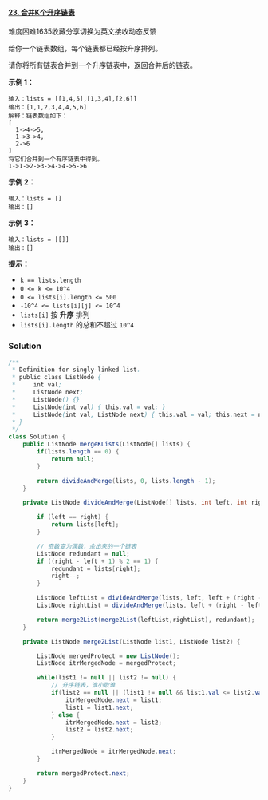 #### [23. 合并K个升序链表](https://leetcode-cn.com/problems/merge-k-sorted-lists/)

难度困难1635收藏分享切换为英文接收动态反馈

给你一个链表数组，每个链表都已经按升序排列。

请你将所有链表合并到一个升序链表中，返回合并后的链表。

 

**示例 1：**

```
输入：lists = [[1,4,5],[1,3,4],[2,6]]
输出：[1,1,2,3,4,4,5,6]
解释：链表数组如下：
[
  1->4->5,
  1->3->4,
  2->6
]
将它们合并到一个有序链表中得到。
1->1->2->3->4->4->5->6
```

**示例 2：**

```
输入：lists = []
输出：[]
```

**示例 3：**

```
输入：lists = [[]]
输出：[]
```

 

**提示：**

- `k == lists.length`
- `0 <= k <= 10^4`
- `0 <= lists[i].length <= 500`
- `-10^4 <= lists[i][j] <= 10^4`
- `lists[i]` 按 **升序** 排列
- `lists[i].length` 的总和不超过 `10^4`



### Solution

```java
/**
 * Definition for singly-linked list.
 * public class ListNode {
 *     int val;
 *     ListNode next;
 *     ListNode() {}
 *     ListNode(int val) { this.val = val; }
 *     ListNode(int val, ListNode next) { this.val = val; this.next = next; }
 * }
 */
class Solution {
    public ListNode mergeKLists(ListNode[] lists) {
        if(lists.length == 0) {
            return null;
        }

        return divideAndMerge(lists, 0, lists.length - 1);
    }

    private ListNode divideAndMerge(ListNode[] lists, int left, int right) {

        if (left == right) {
            return lists[left];
        }

        // 奇数变为偶数，余出来的一个链表
        ListNode redundant = null;
        if ((right - left + 1) % 2 == 1) {
            redundant = lists[right];
            right--;
        }

        ListNode leftList = divideAndMerge(lists, left, left + (right - left) / 2); 
        ListNode rightList = divideAndMerge(lists, left + (right - left) / 2 + 1 ,  right);

        return merge2List(merge2List(leftList,rightList), redundant);
    }

    private ListNode merge2List(ListNode list1, ListNode list2) {

        ListNode mergedProtect = new ListNode();
        ListNode itrMergedNode = mergedProtect;

        while(list1 != null || list2 != null) {
            // 升序链表，谁小取谁
            if(list2 == null || (list1 != null && list1.val <= list2.val)) {
                itrMergedNode.next = list1;
                list1 = list1.next;
            } else {
                itrMergedNode.next = list2;
                list2 = list2.next;
            }

            itrMergedNode = itrMergedNode.next;
        }

        return mergedProtect.next;
    }
}
```

